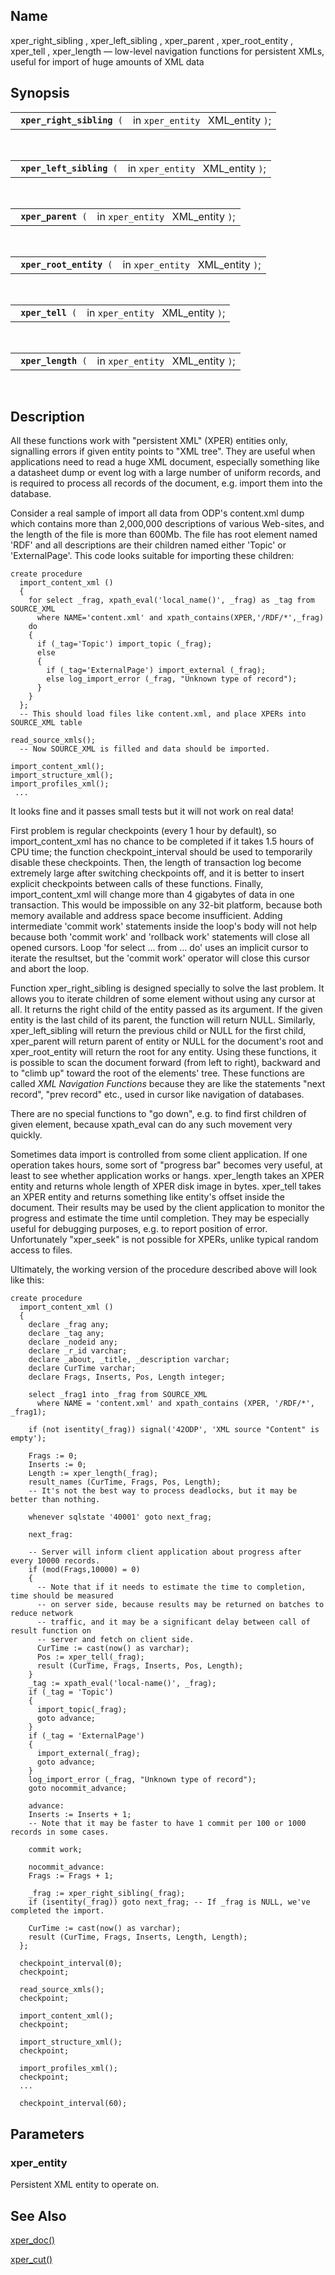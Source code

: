 <div>

<div>

</div>

<div>

## Name

xper_right_sibling , xper_left_sibling , xper_parent , xper_root_entity
, xper_tell , xper_length — low-level navigation functions for
persistent XMLs, useful for import of huge amounts of XML data

</div>

<div>

## Synopsis

<div>

|                                 |                                   |
|---------------------------------|-----------------------------------|
| ` `**`xper_right_sibling`**` (` | in `xper_entity ` XML_entity `)`; |

<div>

 

</div>

</div>

<div>

|                                |                                   |
|--------------------------------|-----------------------------------|
| ` `**`xper_left_sibling`**` (` | in `xper_entity ` XML_entity `)`; |

<div>

 

</div>

</div>

<div>

|                          |                                   |
|--------------------------|-----------------------------------|
| ` `**`xper_parent`**` (` | in `xper_entity ` XML_entity `)`; |

<div>

 

</div>

</div>

<div>

|                               |                                   |
|-------------------------------|-----------------------------------|
| ` `**`xper_root_entity`**` (` | in `xper_entity ` XML_entity `)`; |

<div>

 

</div>

</div>

<div>

|                        |                                   |
|------------------------|-----------------------------------|
| ` `**`xper_tell`**` (` | in `xper_entity ` XML_entity `)`; |

<div>

 

</div>

</div>

<div>

|                          |                                   |
|--------------------------|-----------------------------------|
| ` `**`xper_length`**` (` | in `xper_entity ` XML_entity `)`; |

<div>

 

</div>

</div>

</div>

<div>

## Description

All these functions work with "persistent XML" (XPER) entities only,
signalling errors if given entity points to "XML tree". They are useful
when applications need to read a huge XML document, especially something
like a datasheet dump or event log with a large number of uniform
records, and is required to process all records of the document, e.g.
import them into the database.

Consider a real sample of import all data from ODP's content.xml dump
which contains more than 2,000,000 descriptions of various Web-sites,
and the length of the file is more than 600Mb. The file has root element
named 'RDF' and all descriptions are their children named either 'Topic'
or 'ExternalPage'. This code looks suitable for importing these
children:

``` programlisting
create procedure
  import_content_xml ()
  {
    for select _frag, xpath_eval('local_name()', _frag) as _tag from SOURCE_XML
      where NAME='content.xml' and xpath_contains(XPER,'/RDF/*',_frag)
    do
    {
      if (_tag='Topic') import_topic (_frag);
      else
      {
        if (_tag='ExternalPage') import_external (_frag);
        else log_import_error (_frag, "Unknown type of record");
      }
    }
  };
  -- This should load files like content.xml, and place XPERs into SOURCE_XML table

read_source_xmls();
  -- Now SOURCE_XML is filled and data should be imported.

import_content_xml();
import_structure_xml();
import_profiles_xml();
 ...
```

It looks fine and it passes small tests but it will not work on real
data!

First problem is regular checkpoints (every 1 hour by default), so
import_content_xml has no chance to be completed if it takes 1.5 hours
of CPU time; the function checkpoint_interval should be used to
temporarily disable these checkpoints. Then, the length of transaction
log become extremely large after switching checkpoints off, and it is
better to insert explicit checkpoints between calls of these functions.
Finally, import_content_xml will change more than 4 gigabytes of data in
one transaction. This would be impossible on any 32-bit platform,
because both memory available and address space become insufficient.
Adding intermediate 'commit work' statements inside the loop's body will
not help because both 'commit work' and 'rollback work' statements will
close all opened cursors. Loop 'for select ... from ... do' uses an
implicit cursor to iterate the resultset, but the 'commit work' operator
will close this cursor and abort the loop.

Function xper_right_sibling is designed specially to solve the last
problem. It allows you to iterate children of some element without using
any cursor at all. It returns the right child of the entity passed as
its argument. If the given entity is the last child of its parent, the
function will return NULL. Similarly, xper_left_sibling will return the
previous child or NULL for the first child, xper_parent will return
parent of entity or NULL for the document's root and xper_root_entity
will return the root for any entity. Using these functions, it is
possible to scan the document forward (from left to right), backward and
to "climb up" toward the root of the elements' tree. These functions are
called <span class="emphasis">*XML Navigation Functions*</span> because
they are like the statements "next record", "prev record" etc., used in
cursor like navigation of databases.

There are no special functions to "go down", e.g. to find first children
of given element, because xpath_eval can do any such movement very
quickly.

Sometimes data import is controlled from some client application. If one
operation takes hours, some sort of "progress bar" becomes very useful,
at least to see whether application works or hangs. xper_length takes an
XPER entity and returns whole length of XPER disk image in bytes.
xper_tell takes an XPER entity and returns something like entity's
offset inside the document. Their results may be used by the client
application to monitor the progress and estimate the time until
completion. They may be especially useful for debugging purposes, e.g.
to report position of error. Unfortunately "xper_seek" is not possible
for XPERs, unlike typical random access to files.

Ultimately, the working version of the procedure described above will
look like this:

``` programlisting
create procedure
  import_content_xml ()
  {
    declare _frag any;
    declare _tag any;
    declare _nodeid any;
    declare _r_id varchar;
    declare _about, _title, _description varchar;
    declare CurTime varchar;
    declare Frags, Inserts, Pos, Length integer;

    select _frag1 into _frag from SOURCE_XML
      where NAME = 'content.xml' and xpath_contains (XPER, '/RDF/*', _frag1);

    if (not isentity(_frag)) signal('42ODP', 'XML source "Content" is empty');

    Frags := 0;
    Inserts := 0;
    Length := xper_length(_frag);
    result_names (CurTime, Frags, Pos, Length);
    -- It's not the best way to process deadlocks, but it may be better than nothing.

    whenever sqlstate '40001' goto next_frag;

    next_frag:

    -- Server will inform client application about progress after every 10000 records.
    if (mod(Frags,10000) = 0)
    {
      -- Note that if it needs to estimate the time to completion, time should be measured
      -- on server side, because results may be returned on batches to reduce network
      -- traffic, and it may be a significant delay between call of result function on
      -- server and fetch on client side.
      CurTime := cast(now() as varchar);
      Pos := xper_tell(_frag);
      result (CurTime, Frags, Inserts, Pos, Length);
    }
    _tag := xpath_eval('local-name()', _frag);
    if (_tag = 'Topic')
    {
      import_topic(_frag);
      goto advance;
    }
    if (_tag = 'ExternalPage')
    {
      import_external(_frag);
      goto advance;
    }
    log_import_error (_frag, "Unknown type of record");
    goto nocommit_advance;

    advance:
    Inserts := Inserts + 1;
    -- Note that it may be faster to have 1 commit per 100 or 1000 records in some cases.

    commit work;

    nocommit_advance:
    Frags := Frags + 1;

    _frag := xper_right_sibling(_frag);
    if (isentity(_frag)) goto next_frag; -- If _frag is NULL, we've completed the import.

    CurTime := cast(now() as varchar);
    result (CurTime, Frags, Inserts, Length, Length);
  };

  checkpoint_interval(0);
  checkpoint;

  read_source_xmls();
  checkpoint;

  import_content_xml();
  checkpoint;

  import_structure_xml();
  checkpoint;

  import_profiles_xml();
  checkpoint;
  ...

  checkpoint_interval(60);
```

</div>

<div>

## Parameters

<div>

### xper_entity

Persistent XML entity to operate on.

</div>

</div>

<div>

## See Also

<a href="fn_xper_doc.html" class="link" title="xper_doc">xper_doc()</a>

<a href="fn_xper_cut.html" class="link" title="xper_cut">xper_cut()</a>

</div>

</div>
